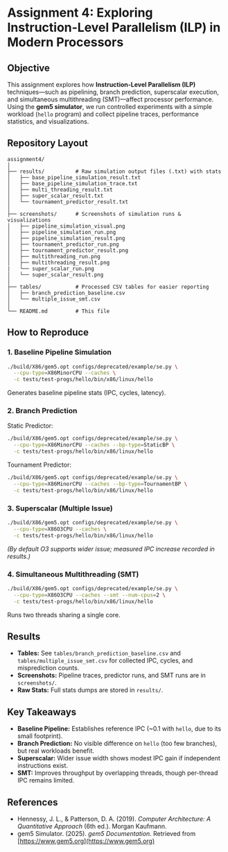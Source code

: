 # Assignment 4: Exploring Instruction-Level Parallelism (ILP) in Modern Processors

## Objective

This assignment explores how **Instruction-Level Parallelism (ILP)** techniques—such as pipelining, branch prediction, superscalar execution, and simultaneous multithreading (SMT)—affect processor performance. Using the **gem5 simulator**, we run controlled experiments with a simple workload (`hello` program) and collect pipeline traces, performance statistics, and visualizations.

## Repository Layout

```
assignment4/
│
├── results/          # Raw simulation output files (.txt) with stats
│   ├── base_pipeline_simulation_result.txt
│   ├── base_pipeline_simulation_trace.txt
│   ├── multi_threading_result.txt
│   ├── super_scalar_result.txt
│   └── tournament_predictor_result.txt
│
├── screenshots/      # Screenshots of simulation runs & visualizations
│   ├── pipeline_simulation_visual.png
│   ├── pipeline_simulation_run.png
│   ├── pipeline_simulation_result.png
│   ├── tournament_predictor_run.png
│   ├── tournament_predictor_result.png
│   ├── multithreading_run.png
│   ├── multithreading_result.png
|   └── super_scalar_run.png
│   └── super_scalar_result.png
│
├── tables/           # Processed CSV tables for easier reporting
│   ├── branch_prediction_baseline.csv
│   └── multiple_issue_smt.csv
│
└── README.md         # This file
```

## How to Reproduce

### 1. Baseline Pipeline Simulation

```bash
./build/X86/gem5.opt configs/deprecated/example/se.py \
  --cpu-type=X86MinorCPU --caches \
  -c tests/test-progs/hello/bin/x86/linux/hello
```

Generates baseline pipeline stats (IPC, cycles, latency).

### 2. Branch Prediction

Static Predictor:

```bash
./build/X86/gem5.opt configs/deprecated/example/se.py \
  --cpu-type=X86MinorCPU --caches --bp-type=StaticBP \
  -c tests/test-progs/hello/bin/x86/linux/hello
```

Tournament Predictor:

```bash
./build/X86/gem5.opt configs/deprecated/example/se.py \
  --cpu-type=X86MinorCPU --caches --bp-type=TournamentBP \
  -c tests/test-progs/hello/bin/x86/linux/hello
```

### 3. Superscalar (Multiple Issue)

```bash
./build/X86/gem5.opt configs/deprecated/example/se.py \
  --cpu-type=X86O3CPU --caches \
  -c tests/test-progs/hello/bin/x86/linux/hello
```

*(By default O3 supports wider issue; measured IPC increase recorded in results.)*

### 4. Simultaneous Multithreading (SMT)

```bash
./build/X86/gem5.opt configs/deprecated/example/se.py \
  --cpu-type=X86O3CPU --caches --smt --num-cpus=2 \
  -c tests/test-progs/hello/bin/x86/linux/hello
```

Runs two threads sharing a single core.


## Results

* **Tables:** See `tables/branch_prediction_baseline.csv` and `tables/multiple_issue_smt.csv` for collected IPC, cycles, and misprediction counts.
* **Screenshots:** Pipeline traces, predictor runs, and SMT runs are in `screenshots/`.
* **Raw Stats:** Full stats dumps are stored in `results/`.


## Key Takeaways

* **Baseline Pipeline:** Establishes reference IPC (\~0.1 with `hello`, due to its small footprint).
* **Branch Prediction:** No visible difference on `hello` (too few branches), but real workloads benefit.
* **Superscalar:** Wider issue width shows modest IPC gain if independent instructions exist.
* **SMT:** Improves throughput by overlapping threads, though per-thread IPC remains limited.

## References

* Hennessy, J. L., & Patterson, D. A. (2019). *Computer Architecture: A Quantitative Approach* (6th ed.). Morgan Kaufmann.
* gem5 Simulator. (2025). *gem5 Documentation*. Retrieved from [https://www.gem5.org](https://www.gem5.org)
